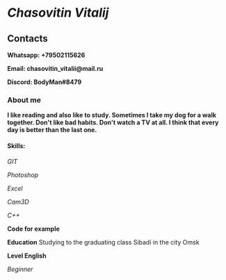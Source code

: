 # *Chasovitin Vitalij*

 ## **Contacts**

  __Whatsapp: +79502115626__
  
  __Email: chasovitin_vitalii@mail.ru__

  __Discord: BodyMan#8479__
  
### __**About me**__

__I like reading and also like to study.
Sometimes I take my dog for a walk together.
Don't like bad habits.
Don't watch a TV at all.
I think that every day is better than the last one.__

#### Skills:


*GIT*

*Photoshop*

*Excel*

*Cam3D*

*C++*


**Code for example**

**Education**
Studying to the graduating class Sibadi in the city Omsk


__Level English__

*Beginner*

